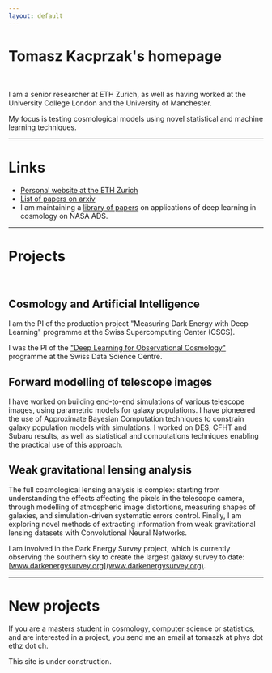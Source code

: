 ```yaml
---
layout: default
---
```


<div class="lead pretty-links" align="left">
  
  
# **Tomasz Kacprzak's homepage**

<br>

I am a senior researcher at ETH Zurich, as well as having worked at the University College London and the University of Manchester.

My focus is testing cosmological models using novel statistical and machine learning techniques.

---------------------------------------


# Links

   *   [Personal website at the ETH Zurich](https://ethz.ch/content/specialinterest/phys/particle-physics/ipa/en/people/person-detail.MjEyNzM5.TGlzdC8xNTE3LDU5MTA3MzQ0MA==.html)
   *   [List of papers on arxiv](https://arxiv.org/find/astro-ph/1/au:+Kacprzak_T/0/1/0/all/0/1)
   *   I am maintaining a [library of papers](https://ui.adsabs.harvard.edu//#user/libraries/Tm731Ip0TkqWf9jLr5bMpA) on applications of deep learning in cosmology on NASA ADS.

---------------------------------------


# Projects

<br>

## Cosmology and Artificial Intelligence

I am the PI of the production project "Measuring Dark Energy with Deep Learning" programme at the Swiss Supercomputing Center (CSCS).

I was the PI of the ["Deep Learning for Observational Cosmology"](https://datascience.ch/project/deep-learning-for-observational-cosmology-dloc/) programme at the Swiss Data Science Centre.

## Forward modelling of telescope images

I have worked on building end-to-end simulations of various telescope images, using parametric models for galaxy populations.
I have pioneered the use of Approximate Bayesian Computation techniques to constrain galaxy population models with simulations.
I worked on DES, CFHT and Subaru results, as well as statistical and computations techniques enabling the practical use of this approach.

## Weak gravitational lensing analysis

The full cosmological lensing analysis is complex: starting from understanding the effects affecting the pixels in the telescope camera, through modelling of atmospheric image distortions, measuring shapes of galaxies, and simulation-driven systematic errors control. Finally, I am exploring novel methods of extracting information from weak gravitational lensing datasets with Convolutional Neural Networks.

I am involved in the Dark Energy Survey project, which is currently observing the southern sky to create the largest galaxy survey to date: [www.darkenergysurvey.org](www.darkenergysurvey.org).


---------------------------------------


# New projects

If you are a masters student in cosmology, computer science or statistics, and are interested in a project, you send me an email at tomaszk at phys dot ethz dot ch.






This site is under construction.



<!--   Hi! this is just a sample **intro text**. You would normally put your [full name](about/) here and say something *smart* about yourself. -->

<!--  This could also be the good place to say were you are coming from, what you [do for a living](work/) and maybe what you are [interested in](projects/). You might also be [writing](articles/) about stuff. -->

<!--  But after all this is your site and I'm just a **placeholder text** so what would i know about some *home page content*. -->
</div>

